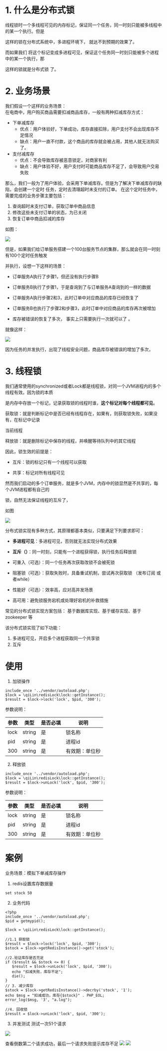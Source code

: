 # 1. 什么是分布式锁
线程锁时一个多线程可见的内存标记，保证同一个任务，同一时刻只能被多线程中的某一个执行。但是

这样的锁在分布式系统中，多进程环境下， 就达不到预期的效果了。

而如果我们 将这个标记变成多进程可见，保证这个任务同一时刻只能被多个进程中的某一个执行，那

这样的锁就是分布式锁 了。

# 2. 业务场景
我们假设一个这样的业务场景：  
在电商中，用户购买商品需要扣减商品库存，一般有两种扣减库存方式：  
- 下单减库存  
    - 优点：用户体验好，下单成功，库存直接扣除，用户支付不会出现库存不足情况  
    - 缺点：用户一直不付款，这个商品的库存就会被占用，其他人就无法购买了。  
- 支付减库存
    - 优点：不会导致库存被恶意锁定，对商家有利
    - 缺点：用户体验不好，用户支付时可能商品库存不足了，会导致用户交易失败



那么，我们一般为了用户体验，会采用下单减库存。但是为了解决下单减库存的缺陷，会创建一个定时
任务，定时去清理超时未支付的订单。
在这个定时任务中，需要完成的业务步骤主要包括：

1. 查询超时未支付订单，获取订单中商品信息
2. 修改这些未支付订单的状态，为已关闭
3. 恢复订单中商品扣减的库存

如图：

![](./doc\images\1.png)

但是，如果我们给订单服务搭建一个100台服务节点的集群，那么就会在同一时刻有100个定时任务触发

并执行，设想一下这样的场景：

- 订单服务A执行了步骤1，但还没有执行步骤B

- 订单服务B执行了步骤1，于是查询到了与订单服务A查询到的一样的数据

- 订单服务A执行步骤2和3，此时订单中对应商品的库存已经恢复了

- 订单服务B也执行了步骤2和步骤3，此时订单中对应商品的库存再次被增加

- 库存被错误的恢复了多次， 事实上只需要执行一次就可以了 。

就像这样：

![](./doc\images\2.png)

因为任务的并发执行，出现了线程安全问题，商品库存被错误的增加了多次，

# **3. 线程锁**

我们通常使用的synchronized或者Lock都是线程锁，对同一个JVM进程内的多个线程有效。因为锁的本质

是内存中存放一个标记，记录获取锁的线程时谁，**这个标记对每个线程都可见**。

获取锁：就是判断标记中是否已经有线程存在，如果有，则获取锁失败，如果没有，在标记中记录

当前线程

释放锁：就是删除标记中保存的线程，并唤醒等待队列中的其它线程

因此，锁生效的前提是：

- 互斥：锁的标记只有一个线程可以获取

- 共享：标记对所有线程可见

然而我们启动的多个订单服务，就是多个JVM，内存中的锁显然是不共享的，每个JVM进程都有自己的

锁，自然无法保证线程的互斥了，

如图

![](./doc\images\3.png)

分布式锁实现有多种方式，其原理都基本类似，只要满足下列要求即可：

- **多进程可见**：多进程可见，否则就无法实现分布式效果

- **互斥（）**：同一时刻，只能有一个进程获得锁，执行任务后释放锁

- 可重入（可选）：同一个任务再次获取改锁不会被死锁

- 阻塞锁（可选）：获取失败时，具备重试机制，尝试再次获取锁 （发布订阅 或者while）

- 性能好（可选）：效率高，应对高并发场景

- 高可用：避免锁服务宕机或处理好宕机的补救措施

常见的分布式锁实现方案包括： 基于数据库实现、基于缓存实现、基于zookeeper 等 

该分布式锁实现了如下功能：
1. 多进程可见，开启多个进程获取同一个共享锁
2. 互斥

# 使用
1. 加锁操作
```
include_once '../vendor/autoload.php';
$lock = \qiLin\redisLock\lock::getInstance();
$result = $lock->lock('lock', $pid, '300');
```
参数说明：

|参数 |类型 |是否必填 |说明|
|----|----|----|-----|
|lock|string|是|锁名称|
|pid|string|是|进程id|
|300|string|是|有效期：单位秒|




2. 释放锁
```
include_once '../vendor/autoload.php';
$lock = \qiLin\redisLock\lock::getInstance();
$result = $lock->unLock('lock', $pid, '300');
```
参数说明：

|参数 |类型 |是否必填 |说明|
|----|----|----|-----|
|lock|string|是|锁名称|
|pid|string|是|进程id|
|300|string|是|有效期：单位秒|
# 案例
 业务场景：模拟下单减库存操作
 
 1. redis设置库存数据量
 ```
 set stock 50
```
 2. 业务代码
 ```
<?php
include_once '../vendor/autoload.php';
$pid = getmypid();

$lock = \qiLin\redisLock\lock::getInstance();

//1.1 获取锁
$result = $lock->lock('lock', $pid, '300');
$stock = $lock->getRedisInstance()->get('stock');

//2.验证库存是否充足
if ($result && $stock <= 0) {
    $result = $lock->unLock('lock', $pid, '300');
    echo "扣减失败，库存不足";
    die();
}
// 3. 减少库存
$stock = $lock->getRedisInstance()->decrby('stock', '1');
echo $msg = "扣减成功，库存{$stock}" . PHP_EOL;
error_log($msg, '3', "a.log");

//4. 回收锁
$result = $lock->unLock('lock', $pid, '300');
```
3. 并发测试
测试一次51个请求

![](./doc\images\5.png)
 
查看倒数第二个请求成功，最后一个请求失败提示库存不足
![](./doc\images\6.png)
![](./doc\images\7.png)


